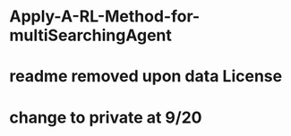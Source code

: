 # Apply-A-RL-Method-for-multiSearchingAgent
# readme removed upon data License
# change to private at 9/20
